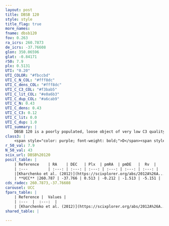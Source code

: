 ```yaml
---
layout: post
title: DBSB 120
style: style
title_flag: true
more_names: 
fname: dbsb120
fov: 0.263
ra_icrs: 260.7873
de_icrs: -37.76608
glon: 350.06596
glat: -0.84171
r50: 7.9
plx: 0.5131
UTI: "0.20"
UTI_COLOR: "#fbccbd"
UTI_C_N_COL: "#fff8dc"
UTI_C_dens_COL: "#fff8dc"
UTI_C_C3_COL: "#f3bab5"
UTI_C_lit_COL: "#e0a6b3"
UTI_C_dup_COL: "#a6cab9"
UTI_C_N: 0.43
UTI_C_dens: 0.43
UTI_C_C3: 0.12
UTI_C_lit: 0.0
UTI_C_dup: 1.0
UTI_summary: |
    DBSB 120 is a poorly populated, loose object of very low C3 quality. It is rarely studied in the literature, with no articles listed in the last 13 years.
class3: |
    <span style="color: purple; font-weight: bold;">D</span><span style="color: red; font-weight: bold;">C</span>
r_50_val: 7.9
N_50_val: 43
scix_url: DBSB%20120
posit_table: |
    | Reference    | RA    | DEC   | Plx  | pmRA  | pmDE   |  Rv  |
    | :---         | :---: | :---: | :---: | :---: | :---: | :---: |
    |[Kharchenko et al. (2012)](https://scixplorer.org/abs/2012A%26A...543A.156K) | 260.803 | -37.758 | -- | 2.76 | -0.47 | -- |
    | **UCC** |260.787 | -37.766 | 0.513 | -0.212 | -1.513 | -5.151 | 
cds_radec: 260.7873,-37.76608
carousel: UCC
fpars_table: |
    | Reference |  Values |
    | :---  |  :---:  |
    | [Kharchenko et al. (2012)](https://scixplorer.org/abs/2012A%26A...543A.156K) | `e_bv=1.103, distance=5483, log_age=6.0` |
shared_table: |
    
---
```

